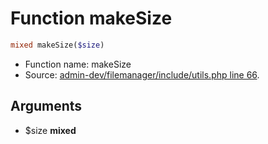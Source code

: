 Function makeSize
===========================





```php
mixed makeSize($size)
```

* Function name: makeSize
* Source: [admin-dev/filemanager/include/utils.php line 66](https://github.com/PrestaShop/PrestaShop/blob/1.6.1.0/admin-dev/filemanager/include/utils.php#L66).

Arguments
---------

* $size **mixed**

